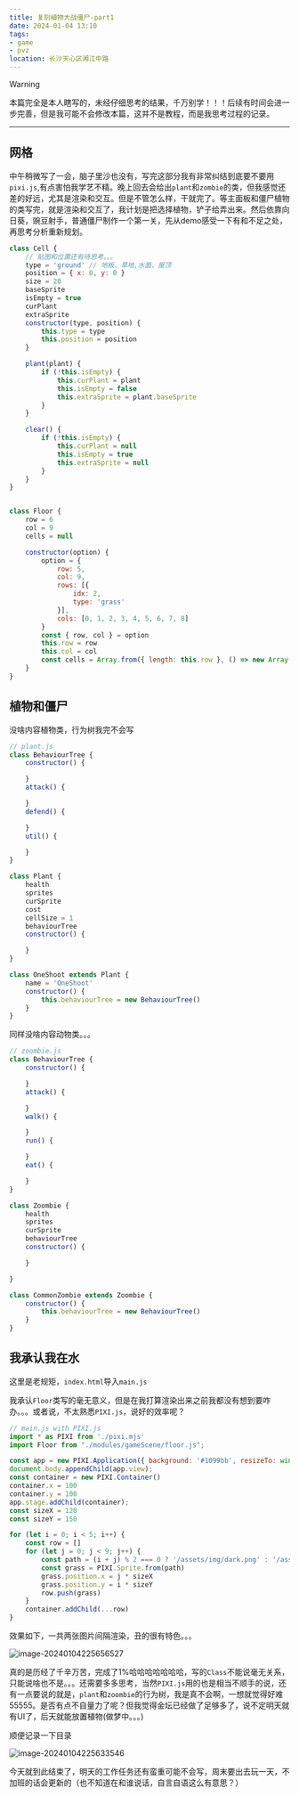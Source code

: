 ```yaml
---
title: 复刻植物大战僵尸-part1
date: 2024-01-04 13:10
tags:
- game
- pvz
location: 长沙天心区湘江中路
---
```


> [!WARNING]
>
> 本篇完全是本人瞎写的，未经仔细思考的结果，千万别学！！！后续有时间会进一步完善，但是我可能不会修改本篇，这并不是教程，而是我思考过程的记录。

---

## 网格

中午稍微写了一会，脑子里沙也没有，写完这部分我有非常纠结到底要不要用`pixi.js`,有点害怕我学艺不精。晚上回去会给出`plant`和`zombie`的类，但我感觉还差的好远，尤其是渲染和交互。但是不管怎么样，干就完了。等主面板和僵尸植物的类写完，就是渲染和交互了，我计划是把选择植物，铲子给弄出来。然后依靠向日葵，豌豆射手，普通僵尸制作一个第一关，先从demo感受一下有和不足之处，再思考分析重新规划。

```javascript
class Cell {
    // 贴图和位置还有待思考。。。
    type = 'ground' // 地板，草地,水面，屋顶
    position = { x: 0, y: 0 }
    size = 20
    baseSprite
    isEmpty = true
    curPlant
    extraSprite
    constructor(type, position) {
        this.type = type
        this.position = position
    }

    plant(plant) {
        if (!this.isEmpty) {
            this.curPlant = plant
            this.isEmpty = false
            this.extraSprite = plant.baseSprite
        }
    }

    clear() {
        if (!this.isEmpty) {
            this.curPlant = null
            this.isEmpty = true
            this.extraSprite = null
        }
    }
}


class Floor {
    row = 6
    col = 9
    cells = null

    constructor(option) {
        option = {
            row: 5,
            col: 9,
            rows: [{
                idx: 2,
                type: 'grass'
            }],
            cols: [0, 1, 2, 3, 4, 5, 6, 7, 8]
        }
        const { row, col } = option
        this.row = row
        this.col = col
        const cells = Array.from({ length: this.row }, () => new Array(this.col).fill(new Cell()));
    }
}


```

## 植物和僵尸

没啥内容植物类，行为树我完不会写

```javascript
// plant.js
class BehaviourTree {
    constructor() {

    }
    attack() {

    }
    defend() {

    }
    util() {

    }
}

class Plant {
    health
    sprites
    curSprite
    cost
    cellSize = 1
    behaviourTree
    constructor() {

    }
}

class OneShoot extends Plant {
    name = 'OneShoot'
    constructor() {
        this.behaviourTree = new BehaviourTree()
    }
}
```

同样没啥内容动物类。。。

```javascript
// zoombie.js
class BehaviourTree {
    constructor() {

    }
    attack() {

    }
    walk() {

    }
    run() {

    }
    eat() {

    }
}

class Zoombie {
    health
    sprites
    curSprite
    behaviourTree
    constructor() {

    }

}

class CommonZombie extends Zoombie {
    constructor() {
        this.behaviourTree = new BehaviourTree()
    }
}
```

## 我承认我在水

这里是老规矩，`index.html`导入`main.js`

我承认`Floor`类写的毫无意义，但是在我打算渲染出来之前我都没有想到要咋办。。。或者说，不太熟悉`PIXI.js`，说好的效率呢？

```javascript
// main.js with PIXI.js
import * as PIXI from './pixi.mjs'
import Floor from "./modules/gameScene/floor.js";

const app = new PIXI.Application({ background: '#1099bb', resizeTo: window });
document.body.appendChild(app.view);
const container = new PIXI.Container()
container.x = 100
container.y = 100
app.stage.addChild(container);
const sizeX = 120
const sizeY = 150

for (let i = 0; i < 5; i++) {
    const row = []
    for (let j = 0; j < 9; j++) {
        const path = (i + j) % 2 === 0 ? '/assets/img/dark.png' : '/assets/img/light.png'
        const grass = PIXI.Sprite.from(path)
        grass.position.x = j * sizeX
        grass.position.y = i * sizeY
        row.push(grass)
    }
    container.addChild(...row)
}
```

效果如下，一共两张图片间隔渲染，丑的很有特色。。。

![image-20240104225656527](https://s2.loli.net/2024/01/04/82GrlkBeysOQD9U.png)

真的是历经了千辛万苦，完成了1%哈哈哈哈哈哈哈，写的`Class`不能说毫无关系，只能说啥也不是。。。还需要多多思考，当然`PIXI.js`用的也是相当不顺手的说，还有一点要说的就是，`plant`和`zoombie`的行为树，我是真不会啊，一想就觉得好难55555。是否有点不自量力了呢？但我觉得金坛已经做了足够多了，说不定明天就有UI了，后天就能放置植物(做梦中。。。)

顺便记录一下目录

![image-20240104225633546](https://s2.loli.net/2024/01/04/ptORlT6f9n37cHY.png)

今天就到此结束了，明天的工作任务还有蛮重可能不会写，周末要出去玩一天，不加班的话会更新的（也不知道在和谁说话，自言自语这么有意思？）
